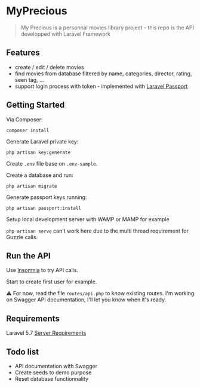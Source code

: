 # MyPrecious

> My Precious is a personnal movies library project - this repo is the API developped with Laravel Framework

## Features
- create / edit / delete movies
- find movies from database filtered by name, categories, director, rating, seen tag, ...
- support login process with token - implemented with [Laravel Passport](https://laravel.com/docs/5.7/passport)

## Getting Started
Via Composer:

`composer install`

Generate Laravel private key:

`php artisan key:generate`

Create `.env` file base on `.env-sample`.

Create a database and run:

`php artisan migrate`

Generate passport keys running:

`php artisan passport:install`

Setup local development server with WAMP or MAMP for example

`php artisan serve` can't work here due to the multi thread requirement for Guzzle calls.

## Run the API
Use [Insomnia](https://insomnia.rest/) to try API calls.

Start to create first user for example.

:warning: For now, read the file `routes/api.php` to know existing routes. I'm working on Swagger API documentation, I'll let you know when it's ready.

## Requirements
Laravel 5.7 [Server Requirements](https://laravel.com/docs/5.7/installation)

## Todo list
- API documentation with Swagger
- Create seeds to demo purpose
- Reset database functionnality